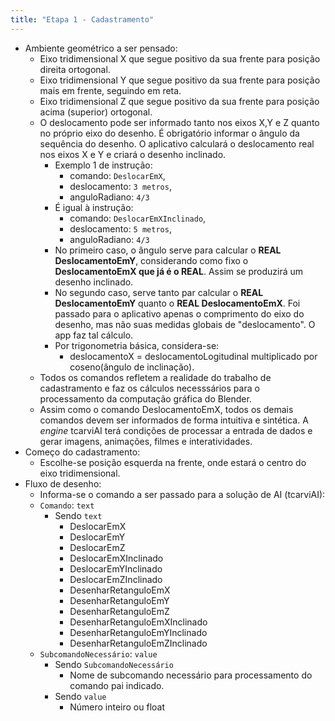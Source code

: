 ```yaml
---
title: "Etapa 1 - Cadastramento"
---
```

- Ambiente geométrico a ser pensado:
    - Eixo tridimensional X que segue positivo da sua frente para posição direita ortogonal.
    - Eixo tridimensional Y que segue positivo da sua frente para posição mais em frente, seguindo em reta.
    - Eixo tridimensional Z que segue positivo da sua frente para posição acima (superior) ortogonal.
    - O deslocamento pode ser informado tanto nos eixos X,Y e Z quanto no próprio eixo do desenho. É obrigatório informar o ângulo da sequência do desenho. O aplicativo calculará o deslocamento real nos eixos X e Y e criará o desenho inclinado. 
        - Exemplo 1 de instrução:
            - comando:  `DeslocarEmX`, 
            - deslocamento: `3 metros`,
            - anguloRadiano: `4/3`
        - É igual à instrução:
            - comando: `DeslocarEmXInclinado`,
            - deslocamento: `5 metros`,
            - anguloRadiano: `4/3`
        - No primeiro caso, o ângulo serve para calcular o **REAL DeslocamentoEmY**, considerando como fixo o **DeslocamentoEmX que já é o REAL**. Assim se produzirá um desenho inclinado.
        - No segundo caso, serve tanto par calcular o **REAL DeslocamentoEmY** quanto o **REAL DeslocamentoEmX**. Foi passado para o aplicativo apenas o comprimento do eixo do desenho, mas não suas medidas globais de "deslocamento". O app faz tal cálculo.
        - Por trigonometria básica, considera-se:
            - deslocamentoX =  deslocamentoLogitudinal multiplicado por coseno(ângulo de inclinação).
    - Todos os comandos refletem a realidade do trabalho de cadastramento e faz os cálculos necesssários para o processamento da computação gráfica do Blender.
    - Assim como o comando DeslocamentoEmX, todos os demais comandos devem ser informados de forma intuitiva e sintética. A *engine* tcarviAI terá condições de processar a entrada de dados e gerar imagens, animações, filmes e interatividades.
- Começo do cadastramento:
    - Escolhe-se posição esquerda na frente, onde estará o centro do eixo tridimensional.
- Fluxo de desenho:
    - Informa-se o comando a ser passado para a solução de AI (tcarviAI):
    - `Comando`: `text`
        - Sendo `text`
            - DeslocarEmX
            - DeslocarEmY
            - DeslocarEmZ
            - DeslocarEmXInclinado
            - DeslocarEmYInclinado
            - DeslocarEmZInclinado
            - DesenharRetanguloEmX
            - DesenharRetanguloEmY
            - DesenharRetanguloEmZ
            - DesenharRetanguloEmXInclinado
            - DesenharRetanguloEmYInclinado
            - DesenharRetanguloEmZInclinado
    - `SubcomandoNecessário`: `value`
        - Sendo `SubcomandoNecessário`
            - Nome de subcomando necessário para processamento do comando pai indicado. 
        - Sendo `value`
            - Número inteiro ou float